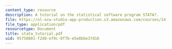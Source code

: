 ```yaml
---
content_type: resource
description: A tutorial on the statistical software program STATA?.
file: https://ol-ocw-studio-app-production.s3.amazonaws.com/courses/14-33-economics-research-and-communication-spring-2005/95758801f2d8ef9c0f7be5e8bbe37d16_stata_tutorial.pdf
file_type: application/pdf
resourcetype: Document
title: stata_tutorial.pdf
uid: 95758801-f2d8-ef9c-0f7b-e5e8bbe37d16
---
```

